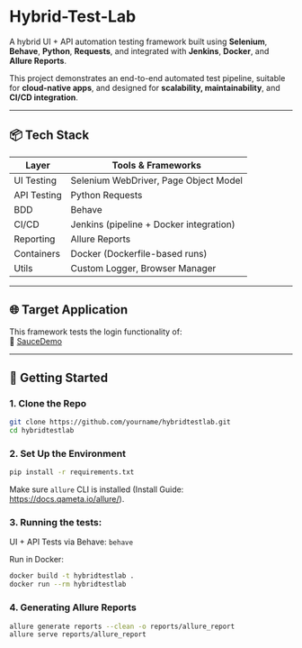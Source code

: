 # Hybrid-Test-Lab 
A hybrid UI + API automation testing framework built using **Selenium**, **Behave**, **Python**, **Requests**, and integrated with **Jenkins**, **Docker**, and **Allure Reports**.

This project demonstrates an end-to-end automated test pipeline, suitable for **cloud-native apps**, and designed for **scalability, maintainability**, and **CI/CD integration**.

---

## 📦 Tech Stack

| Layer        | Tools & Frameworks                     |
|--------------|----------------------------------------|
| UI Testing   | Selenium WebDriver, Page Object Model  |
| API Testing  | Python Requests                        |
| BDD          | Behave                                 |
| CI/CD        | Jenkins (pipeline + Docker integration)|
| Reporting    | Allure Reports                         |
| Containers   | Docker (Dockerfile-based runs)         |
| Utils        | Custom Logger, Browser Manager         |

---

## 🌐 Target Application

This framework tests the login functionality of:  
🔗 [SauceDemo](https://www.saucedemo.com/)

---

## 🚀 Getting Started

### 1. Clone the Repo

```bash
git clone https://github.com/yourname/hybridtestlab.git
cd hybridtestlab
```

### 2. Set Up the Environment

```bash
pip install -r requirements.txt
```
Make sure `allure` CLI is installed (Install Guide: https://docs.qameta.io/allure/).

### 3. Running the tests:

UI + API Tests via Behave: `behave`

Run in Docker:
```bash
docker build -t hybridtestlab .
docker run --rm hybridtestlab
```

### 4. Generating Allure Reports

```bash
allure generate reports --clean -o reports/allure_report
allure serve reports/allure_report
```

